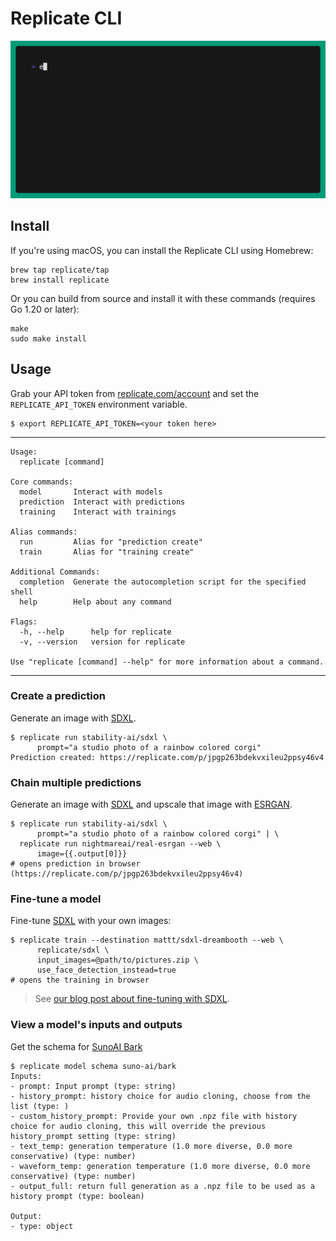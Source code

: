 # Replicate CLI

![demo](demo.gif)

## Install

If you're using macOS, you can install the Replicate CLI using Homebrew:

```console
brew tap replicate/tap
brew install replicate
```

Or you can build from source and install it with these commands
(requires Go 1.20 or later):

```console
make
sudo make install
```

## Usage

Grab your API token from [replicate.com/account](https://replicate.com/account)
and set the `REPLICATE_API_TOKEN` environment variable.

```console
$ export REPLICATE_API_TOKEN=<your token here>
```

---

```console
Usage:
  replicate [command]

Core commands:
  model       Interact with models
  prediction  Interact with predictions
  training    Interact with trainings

Alias commands:
  run         Alias for "prediction create"
  train       Alias for "training create"

Additional Commands:
  completion  Generate the autocompletion script for the specified shell
  help        Help about any command

Flags:
  -h, --help      help for replicate
  -v, --version   version for replicate

Use "replicate [command] --help" for more information about a command.
```

---

### Create a prediction

Generate an image with [SDXL].

```console
$ replicate run stability-ai/sdxl \
      prompt="a studio photo of a rainbow colored corgi"
Prediction created: https://replicate.com/p/jpgp263bdekvxileu2ppsy46v4
```

### Chain multiple predictions

Generate an image with [SDXL] and upscale that image with [ESRGAN].

```console
$ replicate run stability-ai/sdxl \
      prompt="a studio photo of a rainbow colored corgi" | \
  replicate run nightmareai/real-esrgan --web \
      image={{.output[0]}}
# opens prediction in browser (https://replicate.com/p/jpgp263bdekvxileu2ppsy46v4)
```

### Fine-tune a model

Fine-tune [SDXL] with your own images:

```console
$ replicate train --destination mattt/sdxl-dreambooth --web \
      replicate/sdxl \
      input_images=@path/to/pictures.zip \
      use_face_detection_instead=true
# opens the training in browser
```

> See [our blog post about fine-tuning with SDXL](https://replicate.com/blog/fine-tune-sdxl).

### View a model's inputs and outputs

Get the schema for [SunoAI Bark]

```console
$ replicate model schema suno-ai/bark
Inputs:
- prompt: Input prompt (type: string)
- history_prompt: history choice for audio cloning, choose from the list (type: )
- custom_history_prompt: Provide your own .npz file with history choice for audio cloning, this will override the previous history_prompt setting (type: string)
- text_temp: generation temperature (1.0 more diverse, 0.0 more conservative) (type: number)
- waveform_temp: generation temperature (1.0 more diverse, 0.0 more conservative) (type: number)
- output_full: return full generation as a .npz file to be used as a history prompt (type: boolean)

Output:
- type: object
```

[api]: https://replicate.com/docs/reference/http
[LLaMA 2]: https://replicate.com/replicate/llama-2-70b-chat
[SDXL]: https://replicate.com/stability-ai/sdxl
[ESRGAN]: https://replicate.com/nightmareai/real-esrgan
[SunoAI Bark]: https://replicate.com/suno-ai/bark
